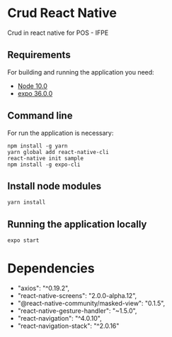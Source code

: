 # Crud React Native
Crud in react native for POS - IFPE

## Requirements

For building and running the application you need:

- [Node 10.0](https://nodejs.org/en/download/)
- [expo 36.0.0](https://expo.io/)

## Command line

For run the application is necessary:

```shell
npm install -g yarn
yarn global add react-native-cli
react-native init sample
npm install -g expo-cli
```

## Install node modules
```shell
yarn install
```

## Running the application locally

```shell
expo start
```

# Dependencies

- "axios": "^0.19.2",
- "react-native-screens": "2.0.0-alpha.12",
- "@react-native-community/masked-view": "0.1.5",
- "react-native-gesture-handler": "~1.5.0",
- "react-navigation": "^4.0.10",
- "react-navigation-stack": "^2.0.16"
